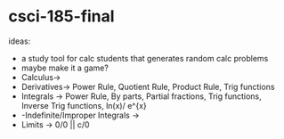 # csci-185-final

ideas:
- a study tool for calc students that generates random calc problems
- maybe make it a game?
- Calculus->
- Derivatives-> Power Rule, Quotient Rule, Product Rule, Trig functions
- Integrals -> Power Rule, By parts, Partial fractions, Trig functions, Inverse Trig functions, ln(x)/ e^{x}
- -Indefinite/Improper Integrals -> 
- Limits -> 0/0 || c/0
